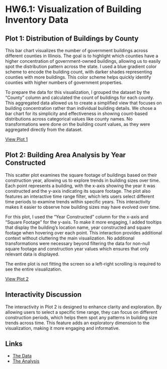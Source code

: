 # HW6.1: Visualization of Building Inventory Data

## Plot 1: Distribution of Buildings by County

This bar chart visualizes the number of government buildings across different counties in Illinois. The goal is to highlight which counties have a higher concentration of government-owned buildings, allowing us to easily spot the distribution pattern across the state. I used a blue gradient color scheme to encode the building count, with darker shades representing counties with more buildings. This color scheme helps quickly identify counties with higher numbers of government properties.

To prepare the data for this visualization, I grouped the dataset by the “County” column and calculated the count of buildings for each county. This aggregated data allowed us to create a simplified view that focuses on building concentration rather than individual building details. We chose a bar chart for its simplicity and effectiveness in showing count-based distributions across categorical values like county names. No transformations were done on the building count values, as they were aggregated directly from the dataset.

[View Plot 1](https://VikramjeetSinghKundu.github.io/plot1.html)

## Plot 2: Building Area Analysis by Year Constructed

This scatter plot examines the square footage of buildings based on their construction year, allowing us to explore trends in building sizes over time. Each point represents a building, with the x-axis showing the year it was constructed and the y-axis indicating its square footage. The plot also features an interactive time range filter, which lets users select different time periods to examine trends within specific years. This interactivity makes it easier to observe how building sizes may have evolved over time.

For this plot, I used the “Year Constructed” column for the x-axis and “Square Footage” for the y-axis. To make it more engaging, I added tooltips that display the building’s location name, year constructed and square footage when hovering over each point. This interaction provides additional context without cluttering the main visualization. No additional transformations were necessary beyond filtering the data for non-null square footage and construction year values which ensures that only relevant data is displayed. 

The entire plot is not fitting the screen so a left-right scrolling is required to see the entire visualization.

[View Plot 2](https://VikramjeetSinghKundu.github.io/plot2.html)

## Interactivity Discussion

The interactivity in Plot 2 is designed to enhance clarity and exploration. By allowing users to select a specific time range, they can focus on different construction periods, which helps them spot any patterns in building size trends across time. This feature adds an exploratory dimension to the visualization, making it more engaging and informative.

## Links
- [The Data](https://raw.githubusercontent.com/UIUC-iSchool-DataViz/is445_data/main/building_inventory.csv)
- [The Analysis](https://github.com/VikramjeetSinghKundu/VikramjeetSinghKundu.github.io/blob/main/Homework%206-DataViz-Analysis-Vikramjeet%20Singh%20Kundu.ipynb)
